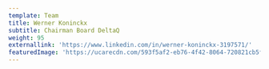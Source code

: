 ```yaml
---
template: Team
title: Werner Koninckx
subtitle: Chairman Board DeltaQ
weight: 95
externallink: 'https://www.linkedin.com/in/werner-koninckx-3197571/'
featuredImage: 'https://ucarecdn.com/593f5af2-eb76-4f42-8064-720821cb5f75/'
---
```


